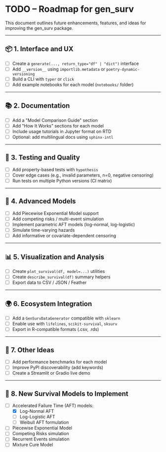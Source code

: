 # TODO – Roadmap for gen_surv

This document outlines future enhancements, features, and ideas for improving the gen_surv package.

---

## 📦 1. Interface and UX

- [ ] Create a `generate(..., return_type="df" | "dict")` interface
- [ ] Add `__version__` using `importlib.metadata` or `poetry-dynamic-versioning`
- [ ] Build a CLI with `typer` or `click`
- [ ] Add example notebooks for each model (`notebooks/` folder)

---

## 📚 2. Documentation

- [ ] Add a "Model Comparison Guide" section
- [ ] Add "How It Works" sections for each model
- [ ] Include usage tutorials in Jupyter format on RTD
- [ ] Optional: add multilingual docs using `sphinx-intl`

---

## 🧪 3. Testing and Quality

- [ ] Add property-based tests with `hypothesis`
- [ ] Cover edge cases (e.g., invalid parameters, n=0, negative censoring)
- [ ] Run tests on multiple Python versions (CI matrix)

---

## 🧠 4. Advanced Models

- [ ] Add Piecewise Exponential Model support
- [ ] Add competing risks / multi-event simulation
- [ ] Implement parametric AFT models (log-normal, log-logistic)
- [ ] Simulate time-varying hazards
- [ ] Add informative or covariate-dependent censoring

---

## 📊 5. Visualization and Analysis

- [ ] Create `plot_survival(df, model=...)` utilities
- [ ] Create `describe_survival(df)` summary helpers
- [ ] Export data to CSV / JSON / Feather

---

## 🌍 6. Ecosystem Integration

- [ ] Add a `GenSurvDataGenerator` compatible with `sklearn`
- [ ] Enable use with `lifelines`, `scikit-survival`, `sksurv`
- [ ] Export in R-compatible formats (.csv, .rds)

---

## 🔁 7. Other Ideas

- [ ] Add performance benchmarks for each model
- [ ] Improve PyPI discoverability (add keywords)
- [ ] Create a Streamlit or Gradio live demo

---

## 🧠 8. New Survival Models to Implement

- [ ] Accelerated Failure Time (AFT) models:
  - [X] Log-Normal AFT
  - [ ] Log-Logistic AFT
  - [ ] Weibull AFT formulation
- [ ] Piecewise Exponential Model
- [ ] Competing Risks simulation
- [ ] Recurrent Events simulation
- [ ] Mixture Cure Model

